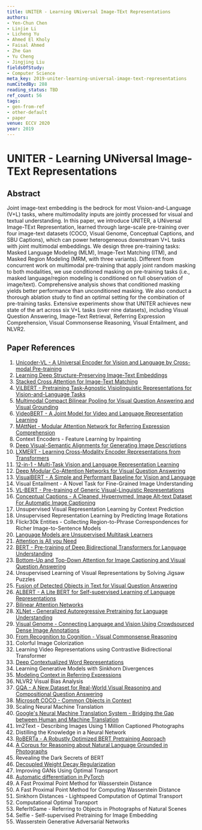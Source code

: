```yaml
---
title: UNITER - Learning UNiversal Image-TExt Representations
authors:
- Yen-Chun Chen
- Linjie Li
- Licheng Yu
- Ahmed El Kholy
- Faisal Ahmed
- Zhe Gan
- Yu Cheng
- Jingjing Liu
fieldsOfStudy:
- Computer Science
meta_key: 2019-uniter-learning-universal-image-text-representations
numCitedBy: 288
reading_status: TBD
ref_count: 56
tags:
- gen-from-ref
- other-default
- paper
venue: ECCV 2020
year: 2019
---
```


# UNITER - Learning UNiversal Image-TExt Representations

## Abstract

Joint image-text embedding is the bedrock for most Vision-and-Language (V+L) tasks, where multimodality inputs are jointly processed for visual and textual understanding. In this paper, we introduce UNITER, a UNiversal Image-TExt Representation, learned through large-scale pre-training over four image-text datasets (COCO, Visual Genome, Conceptual Captions, and SBU Captions), which can power heterogeneous downstream V+L tasks with joint multimodal embeddings. We design three pre-training tasks: Masked Language Modeling (MLM), Image-Text Matching (ITM), and Masked Region Modeling (MRM, with three variants). Different from concurrent work on multimodal pre-training that apply joint random masking to both modalities, we use conditioned masking on pre-training tasks (i.e., masked language/region modeling is conditioned on full observation of image/text). Comprehensive analysis shows that conditioned masking yields better performance than unconditioned masking. We also conduct a thorough ablation study to find an optimal setting for the combination of pre-training tasks. Extensive experiments show that UNITER achieves new state of the art across six V+L tasks (over nine datasets), including Visual Question Answering, Image-Text Retrieval, Referring Expression Comprehension, Visual Commonsense Reasoning, Visual Entailment, and NLVR2.

## Paper References

1. [Unicoder-VL - A Universal Encoder for Vision and Language by Cross-modal Pre-training](2020-unicoder-vl-a-universal-encoder-for-vision-and-language-by-cross-modal-pre-training)
2. [Learning Deep Structure-Preserving Image-Text Embeddings](2016-learning-deep-structure-preserving-image-text-embeddings)
3. [Stacked Cross Attention for Image-Text Matching](2018-stacked-cross-attention-for-image-text-matching)
4. [ViLBERT - Pretraining Task-Agnostic Visiolinguistic Representations for Vision-and-Language Tasks](2019-vilbert-pretraining-task-agnostic-visiolinguistic-representations-for-vision-and-language-tasks)
5. [Multimodal Compact Bilinear Pooling for Visual Question Answering and Visual Grounding](2016-multimodal-compact-bilinear-pooling-for-visual-question-answering-and-visual-grounding)
6. [VideoBERT - A Joint Model for Video and Language Representation Learning](2019-videobert-a-joint-model-for-video-and-language-representation-learning)
7. [MAttNet - Modular Attention Network for Referring Expression Comprehension](2018-mattnet-modular-attention-network-for-referring-expression-comprehension)
8. Context Encoders - Feature Learning by Inpainting
9. [Deep Visual-Semantic Alignments for Generating Image Descriptions](2017-deep-visual-semantic-alignments-for-generating-image-descriptions)
10. [LXMERT - Learning Cross-Modality Encoder Representations from Transformers](2019-lxmert-learning-cross-modality-encoder-representations-from-transformers)
11. [12-in-1 - Multi-Task Vision and Language Representation Learning](2020-12-in-1-multi-task-vision-and-language-representation-learning)
12. [Deep Modular Co-Attention Networks for Visual Question Answering](2019-deep-modular-co-attention-networks-for-visual-question-answering)
13. [VisualBERT - A Simple and Performant Baseline for Vision and Language](2019-visualbert-a-simple-and-performant-baseline-for-vision-and-language)
14. Visual Entailment - A Novel Task for Fine-Grained Image Understanding
15. [VL-BERT - Pre-training of Generic Visual-Linguistic Representations](2020-vl-bert-pre-training-of-generic-visual-linguistic-representations)
16. [Conceptual Captions - A Cleaned, Hypernymed, Image Alt-text Dataset For Automatic Image Captioning](2018-conceptual-captions-a-cleaned-hypernymed-image-alt-text-dataset-for-automatic-image-captioning)
17. Unsupervised Visual Representation Learning by Context Prediction
18. Unsupervised Representation Learning by Predicting Image Rotations
19. Flickr30k Entities - Collecting Region-to-Phrase Correspondences for Richer Image-to-Sentence Models
20. [Language Models are Unsupervised Multitask Learners](2019-language-models-are-unsupervised-multitask-learners)
21. [Attention is All you Need](2017-transformer.md)
22. [BERT - Pre-training of Deep Bidirectional Transformers for Language Understanding](2019-bert.md)
23. [Bottom-Up and Top-Down Attention for Image Captioning and Visual Question Answering](2018-bottom-up-and-top-down-attention-for-image-captioning-and-visual-question-answering)
24. Unsupervised Learning of Visual Representations by Solving Jigsaw Puzzles
25. [Fusion of Detected Objects in Text for Visual Question Answering](2019-fusion-of-detected-objects-in-text-for-visual-question-answering)
26. [ALBERT - A Lite BERT for Self-supervised Learning of Language Representations](2020-albert-a-lite-bert-for-self-supervised-learning-of-language-representations)
27. [Bilinear Attention Networks](2018-bilinear-attention-networks)
28. [XLNet - Generalized Autoregressive Pretraining for Language Understanding](2019-xlnet-generalized-autoregressive-pretraining-for-language-understanding)
29. [Visual Genome - Connecting Language and Vision Using Crowdsourced Dense Image Annotations](2016-visual-genome-connecting-language-and-vision-using-crowdsourced-dense-image-annotations)
30. [From Recognition to Cognition - Visual Commonsense Reasoning](2019-from-recognition-to-cognition-visual-commonsense-reasoning)
31. Colorful Image Colorization
32. Learning Video Representations using Contrastive Bidirectional Transformer
33. [Deep Contextualized Word Representations](2018-deep-contextualized-word-representations)
34. Learning Generative Models with Sinkhorn Divergences
35. [Modeling Context in Referring Expressions](2016-modeling-context-in-referring-expressions)
36. NLVR2 Visual Bias Analysis
37. [GQA - A New Dataset for Real-World Visual Reasoning and Compositional Question Answering](2019-gqa-a-new-dataset-for-real-world-visual-reasoning-and-compositional-question-answering)
38. [Microsoft COCO - Common Objects in Context](2014-microsoft-coco-common-objects-in-context)
39. Scaling Neural Machine Translation
40. [Google's Neural Machine Translation System - Bridging the Gap between Human and Machine Translation](2016-google-s-neural-machine-translation-system-bridging-the-gap-between-human-and-machine-translation)
41. Im2Text - Describing Images Using 1 Million Captioned Photographs
42. Distilling the Knowledge in a Neural Network
43. [RoBERTa - A Robustly Optimized BERT Pretraining Approach](2019-roberta-a-robustly-optimized-bert-pretraining-approach)
44. [A Corpus for Reasoning about Natural Language Grounded in Photographs](2019-a-corpus-for-reasoning-about-natural-language-grounded-in-photographs)
45. Revealing the Dark Secrets of BERT
46. [Decoupled Weight Decay Regularization](2019-decoupled-weight-decay-regularization)
47. Improving GANs Using Optimal Transport
48. [Automatic differentiation in PyTorch](2017-automatic-differentiation-in-pytorch)
49. A Fast Proximal Point Method for Wasserstein Distance
50. A Fast Proximal Point Method for Computing Wasserstein Distance
51. Sinkhorn Distances - Lightspeed Computation of Optimal Transport
52. Computational Optimal Transport
53. ReferItGame - Referring to Objects in Photographs of Natural Scenes
54. Selfie - Self-supervised Pretraining for Image Embedding
55. Wasserstein Generative Adversarial Networks
